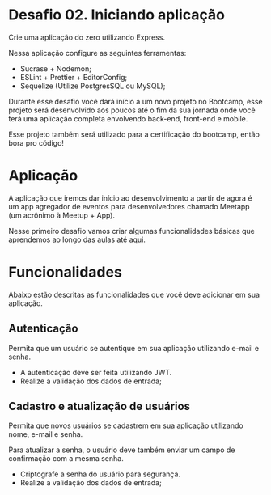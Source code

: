 # Desafio 02. Iniciando aplicação

Crie uma aplicação do zero utilizando Express.

Nessa aplicação configure as seguintes ferramentas:

* Sucrase + Nodemon;
* ESLint + Prettier + EditorConfig;
* Sequelize (Utilize PostgresSQL ou MySQL);

Durante esse desafio você dará início a um novo projeto no Bootcamp, esse projeto será desenvolvido aos poucos até o fim da sua jornada onde você terá uma aplicação completa envolvendo back-end, front-end e mobile.

Esse projeto também será utilizado para a certificação do bootcamp, então bora pro código!

# Aplicação

A aplicação que iremos dar início ao desenvolvimento a partir de agora é um app agregador de eventos para desenvolvedores chamado Meetapp (um acrônimo à Meetup + App).

Nesse primeiro desafio vamos criar algumas funcionalidades básicas que aprendemos ao longo das aulas até aqui.

# Funcionalidades

Abaixo estão descritas as funcionalidades que você deve adicionar em sua aplicação.

## Autenticação

Permita que um usuário se autentique em sua aplicação utilizando e-mail e senha.

* A autenticação deve ser feita utilizando JWT.
* Realize a validação dos dados de entrada;

## Cadastro e atualização de usuários

Permita que novos usuários se cadastrem em sua aplicação utilizando nome, e-mail e senha.

Para atualizar a senha, o usuário deve também enviar um campo de confirmação com a mesma senha.

* Criptografe a senha do usuário para segurança.
* Realize a validação dos dados de entrada;
